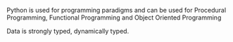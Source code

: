 Python is used for programming paradigms and can be used for Procedural Programming,
Functional Programming and Object Oriented Programming

Data is strongly typed, dynamically typed. 
